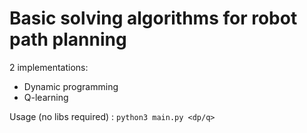 # Basic solving algorithms for robot path planning

2 implementations:
- Dynamic programming
- Q-learning

Usage (no libs required) :
`python3 main.py <dp/q>`